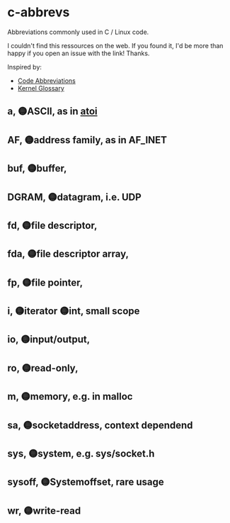 # c-abbrevs
Abbreviations commonly used in C / Linux code.

I couldn't find this ressources on the web. 
If you found it, I'd be more than happy if you open an issue with the link! Thanks. 

Inspired by:

- [Code Abbreviations](https://github.com/abbrcode/abbreviations-in-code)
- [Kernel Glossary](https://kernelnewbies.org/KernelGlossary)



## a, 🟡ASCII, as in [atoi](https://stackoverflow.com/q/17128470)

## AF, 🟡address family, as in AF_INET

## buf, 🟡buffer,

## DGRAM, 🟡datagram, i.e. UDP

## fd, 🟡file descriptor,

## fda, 🟡file descriptor array,

## fp, 🟡file pointer, 

## i, 🟡iterator 🟡int, small scope

## io, 🟡input/output,

## ro, 🟡read-only,

## m, 🟡memory, e.g. in malloc

## sa, 🟡socketaddress, context dependend

## sys, 🟡system, e.g. sys/socket.h

## sysoff, 🟡Systemoffset, rare usage

## wr, 🟡write-read
